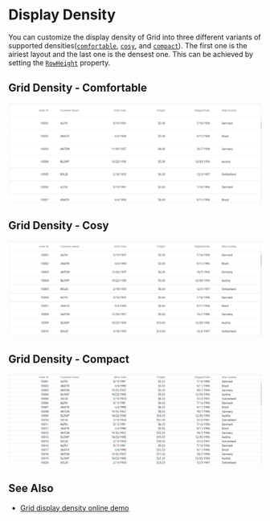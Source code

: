 # Display Density

You can customize the display density of Grid into three different variants of supported densities([`comfortable`](#grid-density---comfortable), [`cosy`](#grid-density---cosy), and [`compact`](#grid-density---compact)). The first one is the airiest layout and the last one is the densest one. This can be achieved by setting the [`RowHeight`](https://help.syncfusion.com/cr/blazor/Syncfusion.Blazor.Grids.SfGrid-1.html#Syncfusion_Blazor_Grids_SfGrid_1_RowHeight) property.

## Grid Density - Comfortable

![Density Comfortable](images/density-comfortable.png)

## Grid Density - Cosy

![Density Cosy](images/density-cosy.png)

## Grid Density - Compact

![Density Compact](images/density-compact.png)

## See Also

* [Grid display density online demo](https://blazor.syncfusion.com/demos/datagrid/row-height?theme=material)